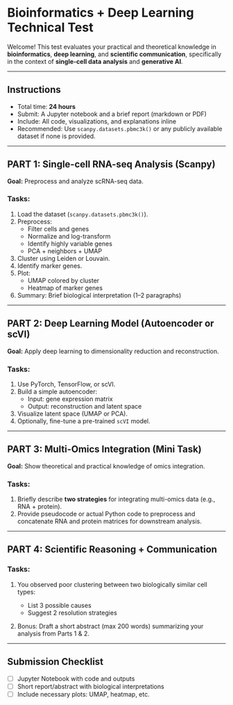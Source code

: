 #  Bioinformatics + Deep Learning Technical Test

Welcome! This test evaluates your practical and theoretical knowledge in **bioinformatics**, **deep learning**, and **scientific communication**, specifically in the context of **single-cell data analysis** and **generative AI**.

---

##  Instructions
- Total time: **24 hours**
- Submit: A Jupyter notebook and a brief report (markdown or PDF)
- Include: All code, visualizations, and explanations inline
- Recommended: Use `scanpy.datasets.pbmc3k()` or any publicly available dataset if none is provided.

---

##  PART 1: Single-cell RNA-seq Analysis (Scanpy)

**Goal:** Preprocess and analyze scRNA-seq data.

### Tasks:
1. Load the dataset (`scanpy.datasets.pbmc3k()`).
2. Preprocess:
   - Filter cells and genes
   - Normalize and log-transform
   - Identify highly variable genes
   - PCA + neighbors + UMAP
3. Cluster using Leiden or Louvain.
4. Identify marker genes.
5. Plot:
   - UMAP colored by cluster
   - Heatmap of marker genes
6. Summary: Brief biological interpretation (1–2 paragraphs)

---

## PART 2: Deep Learning Model (Autoencoder or scVI)

**Goal:** Apply deep learning to dimensionality reduction and reconstruction.

### Tasks:
1. Use PyTorch, TensorFlow, or scVI.
2. Build a simple autoencoder:
   - Input: gene expression matrix
   - Output: reconstruction and latent space
3. Visualize latent space (UMAP or PCA).
4. Optionally, fine-tune a pre-trained `scVI` model.

---

##  PART 3: Multi-Omics Integration (Mini Task)

**Goal:** Show theoretical and practical knowledge of omics integration.

### Tasks:
1. Briefly describe **two strategies** for integrating multi-omics data (e.g., RNA + protein).
2. Provide pseudocode or actual Python code to preprocess and concatenate RNA and protein matrices for downstream analysis.

---

##  PART 4: Scientific Reasoning + Communication

### Tasks:
1. You observed poor clustering between two biologically similar cell types:
   - List 3 possible causes
   - Suggest 2 resolution strategies

2. Bonus: Draft a short abstract (max 200 words) summarizing your analysis from Parts 1 & 2.

---

##  Submission Checklist

- [ ] Jupyter Notebook with code and outputs
- [ ] Short report/abstract with biological interpretations
- [ ] Include necessary plots: UMAP, heatmap, etc.
